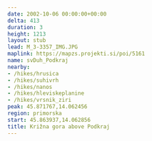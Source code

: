 ```yaml
---
date: 2002-10-06 00:00:00+00:00
delta: 413
duration: 3
height: 1213
layout: stub
lead: M_3-3357_IMG.JPG
maplink: https://mapzs.projekti.si/poi/5161
name: svDuh_Podkraj
nearby:
- /hikes/hrusica
- /hikes/suhivrh
- /hikes/nanos
- /hikes/hleviskeplanine
- /hikes/vrsnik_ziri
peak: 45.871767,14.062456
region: primorska
start: 45.863937,14.062856
title: Križna gora above Podkraj
---
```

